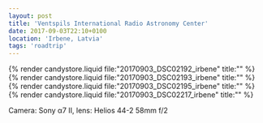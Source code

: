 ```yaml
---
layout: post
title: 'Ventspils International Radio Astronomy Center'
date: 2017-09-03T22:10+0100
location: 'Irbene, Latvia'
tags: 'roadtrip'
---
```


{% render candystore.liquid file:"20170903_DSC02192_irbene" title:"" %}
{% render candystore.liquid file:"20170903_DSC02193_irbene" title:"" %}
{% render candystore.liquid file:"20170903_DSC02195_irbene" title:"" %}
{% render candystore.liquid file:"20170903_DSC02217_irbene" title:"" %}

Camera: Sony α7 II, lens: Helios 44-2 58mm f/2
